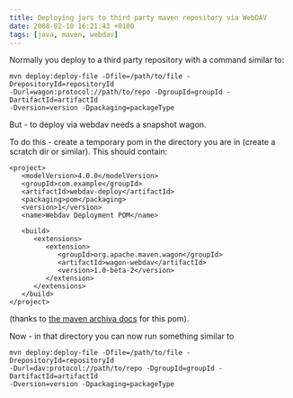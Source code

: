 ```yaml
---
title: Deploying jars to third party maven repository via WebDAV
date: 2008-02-10 16:21:43 +0100
tags: [java, maven, webdav]
---
```


Normally you deploy to a third party repository with a command similar to:

    mvn deploy:deploy-file -Dfile=/path/to/file -DrepositoryId=repositoryId
    -Durl=wagon:protocol://path/to/repo -DgroupId=groupId -DartifactId=artifactId
    -Dversion=version -Dpackaging=packageType

But - to deploy via webdav needs a snapshot wagon.

To do this - create a temporary pom in the directory you are in (create a scratch dir or similar). This should contain:

    <project>
       <modelVersion>4.0.0</modelVersion>
       <groupId>com.example</groupId>
       <artifactId>webdav-deploy</artifactId>
       <packaging>pom</packaging>
       <version>1</version>
       <name>Webdav Deployment POM</name>
   
       <build>
          <extensions>
             <extension>
                <groupId>org.apache.maven.wagon</groupId>
                <artifactId>wagon-webdav</artifactId>
                <version>1.0-beta-2</version>
             </extension>
          </extensions>
       </build>
    </project>

(thanks to [the maven archiva docs](http://archiva.apache.org/docs/1.0.1/userguide/deploy.html) for this pom).

Now - in that directory you can now run something similar to

    mvn deploy:deploy-file -Dfile=/path/to/file -DrepositoryId=repositoryId
    -Durl=dav:protocol://path/to/repo -DgroupId=groupId -DartifactId=artifactId
    -Dversion=version -Dpackaging=packageType
